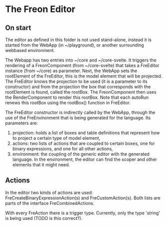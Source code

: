 # The Freon Editor

## On start

The editor as defined in this folder is not used stand-alone, instead it is started from 
the WebApp (in ~/playground), or another surrounding webbased environment. 

The Webapp has two entries into ~/core and ~/core-svelte. It triggers the rendering of a 
FreonComponent (from ~/core-svelte) that takes a FreEditor instance (from ~/core) as parameter.
Next, the WebApp sets the rootElement of the FreEditor, this is the model element that will 
be projected. The FreEditor knows the projection to be used (it is a 
parameter to its constructor) and from the projection the box that corresponds with 
the rootElement is found, called the rootBox. The FreonComponent then uses the RenderComponent 
to render this rootBox. Note that each autoRun renews this rootBox using the rootBox() function 
in FreEditor.

The FreEditor constructor is indirectly called by the WebApp, through the use of the FreEnvironment 
that is being generated for the language. Its parameters are:
1. projection: holds a list of boxes and table definitions that represent how to project a certain
   type of model element,
2. actions: two lists of actions that are coupled to certain boxes, one for binary expressions,
   and one for all other actions,
3. environment: the coupling of the generic editor with the generated language. In the environment,
the editor can find the scoper and other elements that it might need.

## Actions

In the editor two kinds of actions are used: FreCreateBinaryExpressionAction(s) and FreCustomAction(s). 
Both lists are parts of the interface FreCombinedActions.

With every FreAction there is a trigger type. Currently, only the type 'string' is being used 
(TODO is this correct?).



